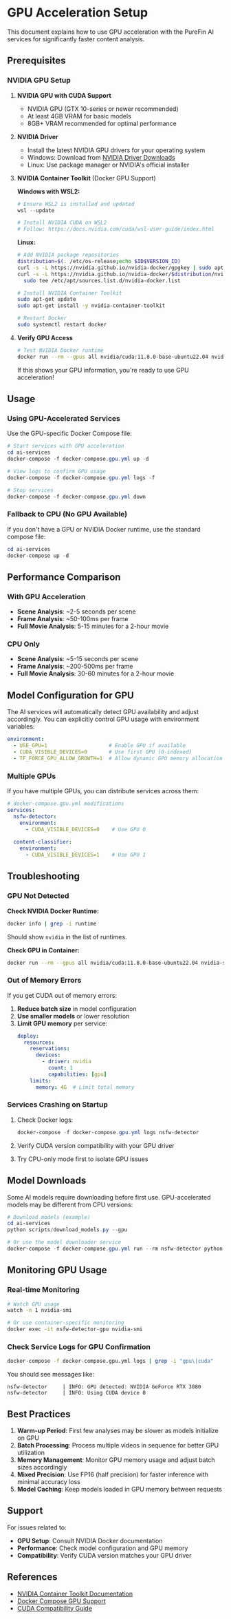 # GPU Acceleration Setup

This document explains how to use GPU acceleration with the PureFin AI services for significantly faster content analysis.

## Prerequisites

### NVIDIA GPU Setup

1. **NVIDIA GPU with CUDA Support**
   - NVIDIA GPU (GTX 10-series or newer recommended)
   - At least 4GB VRAM for basic models
   - 8GB+ VRAM recommended for optimal performance

2. **NVIDIA Driver**
   - Install the latest NVIDIA GPU drivers for your operating system
   - Windows: Download from [NVIDIA Driver Downloads](https://www.nvidia.com/Download/index.aspx)
   - Linux: Use package manager or NVIDIA's official installer

3. **NVIDIA Container Toolkit** (Docker GPU Support)
   
   **Windows with WSL2:**
   ```powershell
   # Ensure WSL2 is installed and updated
   wsl --update
   
   # Install NVIDIA CUDA on WSL2
   # Follow: https://docs.nvidia.com/cuda/wsl-user-guide/index.html
   ```

   **Linux:**
   ```bash
   # Add NVIDIA package repositories
   distribution=$(. /etc/os-release;echo $ID$VERSION_ID)
   curl -s -L https://nvidia.github.io/nvidia-docker/gpgkey | sudo apt-key add -
   curl -s -L https://nvidia.github.io/nvidia-docker/$distribution/nvidia-docker.list | \
     sudo tee /etc/apt/sources.list.d/nvidia-docker.list

   # Install NVIDIA Container Toolkit
   sudo apt-get update
   sudo apt-get install -y nvidia-container-toolkit

   # Restart Docker
   sudo systemctl restart docker
   ```

4. **Verify GPU Access**
   ```bash
   # Test NVIDIA Docker runtime
   docker run --rm --gpus all nvidia/cuda:11.8.0-base-ubuntu22.04 nvidia-smi
   ```
   
   If this shows your GPU information, you're ready to use GPU acceleration!

## Usage

### Using GPU-Accelerated Services

Use the GPU-specific Docker Compose file:

```powershell
# Start services with GPU acceleration
cd ai-services
docker-compose -f docker-compose.gpu.yml up -d

# View logs to confirm GPU usage
docker-compose -f docker-compose.gpu.yml logs -f

# Stop services
docker-compose -f docker-compose.gpu.yml down
```

### Fallback to CPU (No GPU Available)

If you don't have a GPU or NVIDIA Docker runtime, use the standard compose file:

```powershell
cd ai-services
docker-compose up -d
```

## Performance Comparison

### With GPU Acceleration
- **Scene Analysis**: ~2-5 seconds per scene
- **Frame Analysis**: ~50-100ms per frame
- **Full Movie Analysis**: 5-15 minutes for a 2-hour movie

### CPU Only
- **Scene Analysis**: ~5-15 seconds per scene
- **Frame Analysis**: ~200-500ms per frame
- **Full Movie Analysis**: 30-60 minutes for a 2-hour movie

## Model Configuration for GPU

The AI services will automatically detect GPU availability and adjust accordingly. You can explicitly control GPU usage with environment variables:

```yaml
environment:
  - USE_GPU=1                    # Enable GPU if available
  - CUDA_VISIBLE_DEVICES=0       # Use first GPU (0-indexed)
  - TF_FORCE_GPU_ALLOW_GROWTH=1  # Allow dynamic GPU memory allocation
```

### Multiple GPUs

If you have multiple GPUs, you can distribute services across them:

```yaml
# docker-compose.gpu.yml modifications
services:
  nsfw-detector:
    environment:
      - CUDA_VISIBLE_DEVICES=0    # Use GPU 0
  
  content-classifier:
    environment:
      - CUDA_VISIBLE_DEVICES=1    # Use GPU 1
```

## Troubleshooting

### GPU Not Detected

**Check NVIDIA Docker Runtime:**
```bash
docker info | grep -i runtime
```

Should show `nvidia` in the list of runtimes.

**Check GPU in Container:**
```bash
docker run --rm --gpus all nvidia/cuda:11.8.0-base-ubuntu22.04 nvidia-smi
```

### Out of Memory Errors

If you get CUDA out of memory errors:

1. **Reduce batch size** in model configuration
2. **Use smaller models** or lower resolution
3. **Limit GPU memory** per service:
   ```yaml
   deploy:
     resources:
       reservations:
         devices:
           - driver: nvidia
             count: 1
             capabilities: [gpu]
       limits:
         memory: 4G  # Limit total memory
   ```

### Services Crashing on Startup

1. Check Docker logs:
   ```powershell
   docker-compose -f docker-compose.gpu.yml logs nsfw-detector
   ```

2. Verify CUDA version compatibility with your GPU driver

3. Try CPU-only mode first to isolate GPU issues

## Model Downloads

Some AI models require downloading before first use. GPU-accelerated models may be different from CPU versions:

```powershell
# Download models (example)
cd ai-services
python scripts/download_models.py --gpu

# Or use the model downloader service
docker-compose -f docker-compose.gpu.yml run --rm nsfw-detector python download_models.py
```

## Monitoring GPU Usage

### Real-time Monitoring
```bash
# Watch GPU usage
watch -n 1 nvidia-smi

# Or use container-specific monitoring
docker exec -it nsfw-detector-gpu nvidia-smi
```

### Check Service Logs for GPU Confirmation
```bash
docker-compose -f docker-compose.gpu.yml logs | grep -i "gpu\|cuda"
```

You should see messages like:
```
nsfw-detector     | INFO: GPU detected: NVIDIA GeForce RTX 3080
nsfw-detector     | INFO: Using CUDA device 0
```

## Best Practices

1. **Warm-up Period**: First few analyses may be slower as models initialize on GPU
2. **Batch Processing**: Process multiple videos in sequence for better GPU utilization
3. **Memory Management**: Monitor GPU memory usage and adjust batch sizes accordingly
4. **Mixed Precision**: Use FP16 (half precision) for faster inference with minimal accuracy loss
5. **Model Caching**: Keep models loaded in GPU memory between requests

## Support

For issues related to:
- **GPU Setup**: Consult NVIDIA Docker documentation
- **Performance**: Check model configuration and GPU memory
- **Compatibility**: Verify CUDA version matches your GPU driver

## References

- [NVIDIA Container Toolkit Documentation](https://docs.nvidia.com/datacenter/cloud-native/container-toolkit/overview.html)
- [Docker Compose GPU Support](https://docs.docker.com/compose/gpu-support/)
- [CUDA Compatibility Guide](https://docs.nvidia.com/deploy/cuda-compatibility/)

